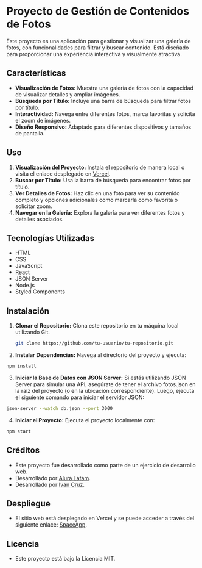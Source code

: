 # Proyecto de Gestión de Contenidos de Fotos

Este proyecto es una aplicación para gestionar y visualizar una galería de fotos, con funcionalidades para filtrar y buscar contenido. Está diseñado para proporcionar una experiencia interactiva y visualmente atractiva.

## Características

- **Visualización de Fotos:** Muestra una galería de fotos con la capacidad de visualizar detalles y ampliar imágenes.
- **Búsqueda por Título:** Incluye una barra de búsqueda para filtrar fotos por título.
- **Interactividad:** Navega entre diferentes fotos, marca favoritas y solicita el zoom de imágenes.
- **Diseño Responsivo:** Adaptado para diferentes dispositivos y tamaños de pantalla.

## Uso

1. **Visualización del Proyecto:** Instala el repositorio de manera local o visita el enlace desplegado en [Vercel](https://tu-enlace-desplegado.com/).
2. **Buscar por Título:** Usa la barra de búsqueda para encontrar fotos por título.
3. **Ver Detalles de Fotos:** Haz clic en una foto para ver su contenido completo y opciones adicionales como marcarla como favorita o solicitar zoom.
4. **Navegar en la Galería:** Explora la galería para ver diferentes fotos y detalles asociados.

## Tecnologías Utilizadas

- HTML
- CSS
- JavaScript
- React
- JSON Server
- Node.js
- Styled Components

## Instalación

1. **Clonar el Repositorio:** Clona este repositorio en tu máquina local utilizando Git.

   ```bash
   git clone https://github.com/tu-usuario/tu-repositorio.git
   ```
2. **Instalar Dependencias:** Navega al directorio del proyecto y ejecuta:

```bash
npm install
```
3. **Iniciar la Base de Datos con JSON Server:** Si estás utilizando JSON Server para simular una API, asegúrate de tener el archivo fotos.json en la raíz del proyecto (o en la ubicación correspondiente). Luego, ejecuta el siguiente comando para iniciar el servidor JSON:

``` bash
json-server --watch db.json --port 3000
```
4. **Iniciar el Proyecto:** Ejecuta el proyecto localmente con:

```bash
npm start
```

## Créditos
- Este proyecto fue desarrollado como parte de un ejercicio de desarrollo web.
- Desarrollado por [Alura Latam](https://www.linkedin.com/company/alura-latam/).
- Desarrollado por [Ivan Cruz](https://www.linkedin.com/in/ivan-cruz-1906mx/).

## Despliegue

- El sitio web está desplegado en Vercel y se puede acceder a través del siguiente enlace: [SpaceApp](https://petshop-kappa-ten.vercel.app/).

## Licencia
- Este proyecto está bajo la Licencia MIT.

